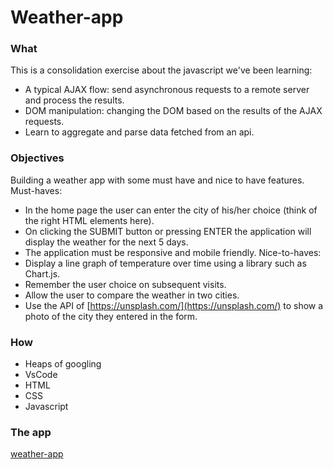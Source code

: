 # Weather-app
### What
This is a consolidation exercise about the javascript we've been learning:

- A typical AJAX flow: send asynchronous requests to a remote server and process the results.
- DOM manipulation: changing the DOM based on the results of the AJAX requests.
- Learn to aggregate and parse data fetched from an api.
  
### Objectives
Building a weather app with some must have and nice to have features.
Must-haves:
- In the home page the user can enter the city of his/her choice (think of the right HTML elements here).
- On clicking the SUBMIT button or pressing ENTER the application will display the weather for the next 5 days.
- The application must be responsive and mobile friendly.
Nice-to-haves:
- Display a line graph of temperature over time using a library such as Chart.js.
- Remember the user choice on subsequent visits.
- Allow the user to compare the weather in two cities.
- Use the API of [https://unsplash.com/](https://unsplash.com/) to show a photo of the city they entered in the form.



### How
- Heaps of googling
- VsCode
- HTML
- CSS
- Javascript

### The app

[weather-app](https://willemdt369.github.io/weather-app/index.html)